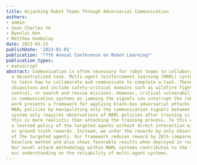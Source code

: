 ```yaml
---
title: Hijacking Robot Teams Through Adversarial Communication
authors:
- admin
- Sean Charles Ye
- Byeolyi Han
- Matthew Gombolay
date: 2023-05-15
publishDate: '2023-01-01'
publication: '*7th Annual Conference on Robot Learning*'
publication_types:
- manuscript
abstract: Communication is often necessary for robot teams to collaborate and complete
  a decentralized task. Multi-agent reinforcement learning (MARL) systems allow agents
  to learn how to collaborate and communicate to complete a task. These domains are
  ubiquitous and include safety-critical domains such as wildfire fighting, traffic
  control, or search and rescue missions. However, critical vulnerabilities may arise
  in communication systems as jamming the signals can interrupt the robot team. This
  work presents a framework for applying black-box adversarial attacks to learned
  MARL policies by manipulating only the communication signals between agents. Our
  system only requires observations of MARL policies after training is complete, as
  this is more realistic than attacking the training process. To this end, we imitate
  a learned policy of the targeted agents without direct interaction with the environment
  or ground truth rewards. Instead, we infer the rewards by only observing the behavior
  of the targeted agents. Our framework reduces reward by 201% compared to an equivalent
  baseline method and also shows favorable results when deployed in real swarm robots.
  Our novel attack methodology within MARL systems contributes to the field by enhancing
  our understanding on the reliability of multi-agent systems.
---
```

